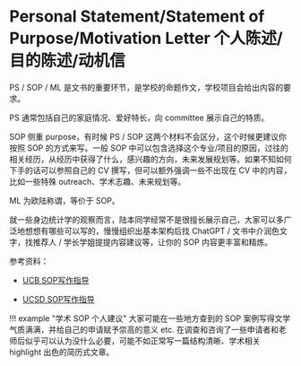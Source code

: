 # Personal Statement/Statement of Purpose/Motivation Letter 个人陈述/目的陈述/动机信

PS / SOP / ML 是文书的重要环节，是学校的命题作文，学校项目会给出内容的要求。

PS 通常包括自己的家庭情况、爱好特长，向 committee 展示自己的特质。

SOP 侧重 purpose，有时候 PS / SOP 这两个材料不会区分，这个时候更建议你按照 SOP 的方式来写。一般 SOP 中可以包含选择这个专业/项目的原因，过往的相关经历，从经历中获得了什么，感兴趣的方向，未来发展规划等。如果不知如何下手的话可以参照自己的 CV 撰写，但可以额外强调一些不出现在 CV 中的内容，比如一些特殊 outreach、学术志趣、未来规划等。

ML 为欧陆称谓，等价于 SOP。

就一些身边统计学的观察而言，陆本同学经常不是很擅长展示自己，大家可以多广泛地想想有哪些可以写的，慢慢组织出基本架构后找 ChatGPT / 文书中介润色文字，找推荐人 / 学长学姐提提内容建议等，让你的 SOP 内容更丰富和精炼。

参考资料：

- [UCB SOP写作指导](https://grad.berkeley.edu/admissions/steps-to-apply/requirements/statement-purpose/)

- [UCSD SOP写作指导](https://grad.ucsd.edu/admissions/requirements/statement-of-purpose.html)

!!! example "学术 SOP 个人建议"
    大家可能在一些地方查到的 SOP 案例写得文学气质满满，并给自己的申请赋予崇高的意义 etc. 在调查和咨询了一些申请者和老师后似乎可以认为没什么必要，可能不如正常写一篇结构清晰、学术相关 highlight 出色的简历式文章。
